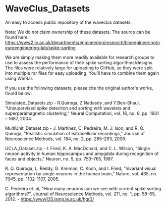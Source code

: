 # WaveClus_Datasets
An easy to access public repository of the waveclus datasets.

Note: We do not claim ownership of these datasets. The source can be found here: https://www2.le.ac.uk/departments/engineering/research/bioengineering/neuroengineering-lab/spike-sorting

We are simply making them more readily available for research groups to use to assess the performance of their spike sorting algorithms/designs.
The files were relatively large for uploading to GitHub, so they were split into multiple rar files for easy uploading. You'll have to combine them again using WinRar.

If you use the following datasets, please cite the original author's works, found below:

Simulated_Datasets.zip -  R.Quiroga, Z.Nadasdy ,and Y.Ben-Shaul, “Unsupervised spike detection and sorting with wavelets and superparamagnetic clustering,” Neural Computation, vol. 16, no. 8, pp. 1661 – 1687, 2004.

MultiUnit_Dataset.zip - J. Martinez, C. Pedreira, M. J. Ison, and R. Q. Quiroga, “Realistic simulation of extracellular recordings,” Journal of Neuroscience Methods, vol. 184, no. 2, pp. 285–293, 2009.

UCLA_Dataset.zip - I. Fried, K. A. MacDonald, and C. L. Wilson, “Single neuron activity in human hippocampus and amygdala during recognition of faces and objects,” Neuron, no. 5, pp. 753–765, 1997.

R. Q. Quiroga, L. Reddy, G. Kreiman, C. Koch, and I. Fried, “Invariant visual representation by single neurons in the human brain,” Nature, vol. 435, no. 7045, pp. 1102–1107, 2005.

C. Pedreira et. al, "How many neurons can we see with current spike sorting algorithms?", Journal of Neuroscience Methods, vol. 211, no. 1, pp. 58–65, 2012. - https://www135.lamp.le.ac.uk/hgr3/
